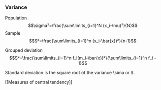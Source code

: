 ### Variance
Population
$$\sigma²=\frac{\sum\limits_{i=1}^N (x_i-\mu)²}{N}$$
Sample
$$S²=\frac{\sum\limits_{i=1}^n (x_i-\bar{x})²}{n-1}$$

Grouped deviation
$$S²=\frac{\sum\limits_{i=1}^n f_i(m_i-\bar{x})²}{\sum\limits_{i=1}^n f_i - 1}$$

Standard deviation is the square root of the variance \sima or S.

[[Measures of central tendency]]